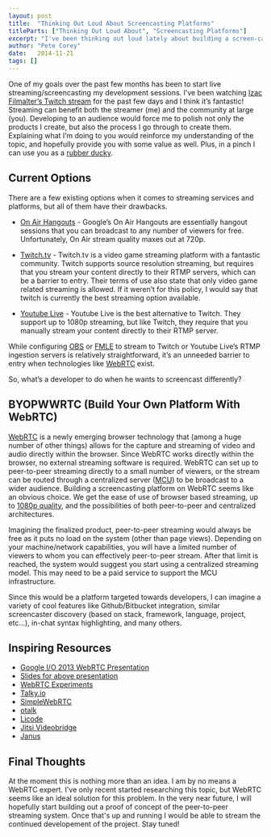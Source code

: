 ```yaml
---
layout: post
title:  "Thinking Out Loud About Screencasting Platforms"
titleParts: ["Thinking Out Loud About", "Screencasting Platforms"]
excerpt: "I've been thinking out loud lately about building a screen-casting platform designed for software developers."
author: "Pete Corey"
date:   2014-11-21
tags: []
---
```


One of my goals over the past few months has been to start live streaming/screencasting my development sessions. I’ve been watching [Izac Filmalter’s Twitch stream](http://www.twitch.tv/izakfilmalter) for the past few days and I think it’s fantastic! Streaming can benefit both the streamer (me) and the community at large (you). Developing to an audience would force me to polish not only the products I create, but also the process I go through to create them. Explaining what I’m doing to you would reinforce my understanding of the topic, and hopefully provide you with some value as well. Plus, in a pinch I can use you as a [rubber ducky](http://en.wikipedia.org/wiki/Rubber_duck_debugging).

## Current Options

There are a few existing options when it comes to streaming services and platforms, but all of them have their drawbacks.

* [On Air Hangouts](https://plus.google.com/hangouts/onair) - Google’s On Air Hangouts are essentially hangout sessions that you can broadcast to any number of viewers for free. Unfortunately, On Air stream quality maxes out at 720p.

* [Twitch.tv](http://www.twitch.tv/) - Twitch.tv is a video game streaming platform with a fantastic community. Twitch supports source resolution streaming, but requires that you stream your content directly to their RTMP servers, which can be a barrier to entry. Their terms of use also state that only video game related streaming is allowed. If it weren’t for this policy, I would say that twitch is currently the best streaming option available.

* [Youtube Live](https://www.youtube.com/yt/playbook/live.html) - Youtube Live is the best alternative to Twitch. They support up to 1080p streaming, but like Twitch, they require that you manually stream your content directly to their RTMP server.

While configuring [OBS](https://obsproject.com/) or [FMLE](http://www.adobe.com/products/flash-media-encoder.html) to stream to Twitch or Youtube Live’s RTMP ingestion servers is relatively straightforward, it’s an unneeded barrier to entry when technologies like [WebRTC](http://www.webrtc.org/) exist.

So, what’s a developer to do when he wants to screencast differently?

## BYOPWWRTC (Build Your Own Platform With WebRTC)

[WebRTC](http://www.webrtc.org/) is a newly emerging browser technology that (among a huge number of other things) allows for the capture and streaming of video and audio directly within the browser. Since WebRTC works directly within the browser, no external streaming software is required. WebRTC can set up to peer-to-peer streaming directly to a small number of viewers, or the stream can be routed through a centralized server ([MCU](http://en.wikipedia.org/wiki/Multipoint_control_unit)) to be broadcast to a wider audience. Building a screencasting platform on WebRTC seems like an obvious choice. We get the ease of use of browser based streaming, up to [1080p quality](https://code.google.com/p/webrtc/issues/detail?id=1750), and the possibilities of both peer-to-peer and centralized architectures.

Imagining the finalized product, peer-to-peer streaming would always be free as it puts no load on the system (other than page views). Depending on your machine/network capabilities, you will have a limited number of viewers to whom you can effectively peer-to-peer stream. After that limit is reached, the system would suggest you start using a centralized streaming model. This may need to be a paid service to support the MCU infrastructure.

Since this would be a platform targeted towards developers, I can imagine a variety of cool features like Github/Bitbucket integration, similar screencaster discovery (based on stack, framework, language, project, etc...), in-chat syntax highlighting, and many others.

## Inspiring Resources

* [Google I/O 2013 WebRTC Presentation](https://www.youtube.com/watch?v=p2HzZkd2A40)
* [Slides for above presentation](http://io13webrtc.appspot.com/#1)
* [WebRTC Experiments](https://www.webrtc-experiment.com/)
* [Talky.io](https://talky.io/)
* [SimpleWebRTC](https://simplewebrtc.com/)
* [otalk](https://otalk.org/)
* [Licode](http://lynckia.com/licode/index.html)
* [Jitsi Videobridge](https://jitsi.org/Projects/JitsiVideobridge)
* [Janus](http://janus.conf.meetecho.com/)

## Final Thoughts

At the moment this is nothing more than an idea. I am by no means a WebRTC expert. I've only recent started researching this topic, but WebRTC seems like an ideal solution for this problem. In the very near future, I will hopefully start building out a proof of concept of the peer-to-peer streaming system. Once that's up and running I would be able to stream the continued developement of the project. Stay tuned!
